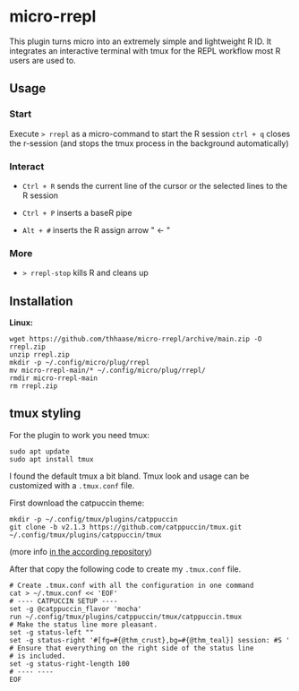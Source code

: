 # micro-rrepl
This plugin turns micro into an extremely simple and lightweight R ID. It integrates an interactive terminal with tmux for the REPL workflow most R users are used to.


## Usage
### Start
Execute `> rrepl` as a micro-command to start the R session
`ctrl + q` closes the r-session (and stops the tmux process in the background automatically)

### Interact
- `Ctrl + R` sends the current line of the cursor or the selected lines to the R session

- `Ctrl + P` inserts a baseR pipe 

- `Alt + #` inserts the R assign arrow " <- "

### More
- `> rrepl-stop` kills R and cleans up


## Installation

**Linux:**

```
wget https://github.com/thhaase/micro-rrepl/archive/main.zip -O rrepl.zip
unzip rrepl.zip
mkdir -p ~/.config/micro/plug/rrepl
mv micro-rrepl-main/* ~/.config/micro/plug/rrepl/
rmdir micro-rrepl-main
rm rrepl.zip
```

## tmux styling

For the plugin to work you need tmux:

```
sudo apt update
sudo apt install tmux
```

I found the default tmux a bit bland. Tmux look and usage can be customized with a `.tmux.conf` file. 

First download the catpuccin theme: 
```
mkdir -p ~/.config/tmux/plugins/catppuccin
git clone -b v2.1.3 https://github.com/catppuccin/tmux.git ~/.config/tmux/plugins/catppuccin/tmux
```
(more info [in the according repository](https://github.com/catppuccin/tmux/blob/main/docs/tutorials/01-getting-started.md))


After that copy the following code to create my `.tmux.conf` file.
```
# Create .tmux.conf with all the configuration in one command
cat > ~/.tmux.conf << 'EOF'
# ---- CATPUCCIN SETUP ----
set -g @catppuccin_flavor 'mocha'
run ~/.config/tmux/plugins/catppuccin/tmux/catppuccin.tmux
# Make the status line more pleasant.
set -g status-left ""
set -g status-right '#[fg=#{@thm_crust},bg=#{@thm_teal}] session: #S '
# Ensure that everything on the right side of the status line
# is included.
set -g status-right-length 100
# ---- ----
EOF
```
